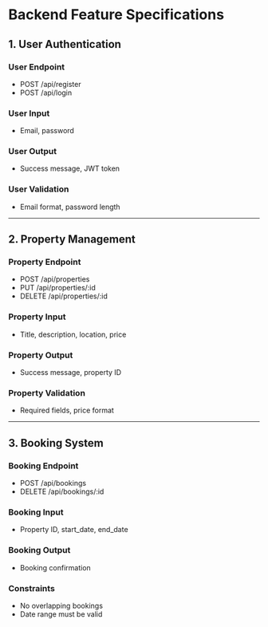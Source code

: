 # Backend Feature Specifications

## 1. User Authentication

### User Endpoint

- POST /api/register
- POST /api/login

### User Input

- Email, password

### User Output

- Success message, JWT token

### User Validation

- Email format, password length

---

## 2. Property Management

### Property Endpoint

- POST /api/properties
- PUT /api/properties/:id
- DELETE /api/properties/:id

### Property Input

- Title, description, location, price

### Property Output

- Success message, property ID

### Property Validation

- Required fields, price format

---

## 3. Booking System

### Booking Endpoint

- POST /api/bookings
- DELETE /api/bookings/:id

### Booking Input

- Property ID, start_date, end_date

### Booking Output

- Booking confirmation

### Constraints

- No overlapping bookings
- Date range must be valid
